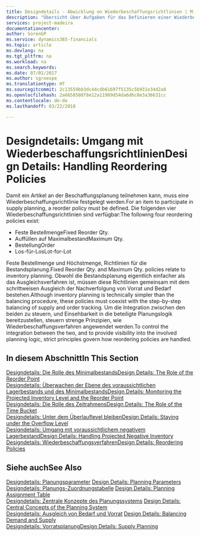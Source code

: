 ```yaml
---
title: Designdetails - Abwicklung on Wiederbeschaffungsrichtlinien | Microsoft Docs
description: "Übersicht über Aufgaben für das Definieren einer Wiederbestellungsrichtlinie in die Beschaffungsplanung."
services: project-madeira
documentationcenter: 
author: SorenGP
ms.service: dynamics365-financials
ms.topic: article
ms.devlang: na
ms.tgt_pltfrm: na
ms.workload: na
ms.search.keywords: 
ms.date: 07/01/2017
ms.author: sgroespe
ms.translationtype: HT
ms.sourcegitcommit: 2c13559bb3dc44cdb61697f5135c5b931e34d2a8
ms.openlocfilehash: 2a6658508f8e12a11989d54da6d6c8e3a36631cc
ms.contentlocale: de-de
ms.lasthandoff: 03/22/2018

---
```

# <a name="design-details-handling-reordering-policies"></a><span data-ttu-id="7b96e-103">Designdetails: Umgang mit Wiederbeschaffungsrichtlinien</span><span class="sxs-lookup"><span data-stu-id="7b96e-103">Design Details: Handling Reordering Policies</span></span>
<span data-ttu-id="7b96e-104">Damit ein Artikel an der Beschaffungsplanung teilnehmen kann, muss eine Wiederbeschaffungsrichtlinie festgelegt werden.</span><span class="sxs-lookup"><span data-stu-id="7b96e-104">For an item to participate in supply planning, a reorder policy must be defined.</span></span> <span data-ttu-id="7b96e-105">Die folgenden vier Wiederbeschaffungsrichtlinien sind verfügbar:</span><span class="sxs-lookup"><span data-stu-id="7b96e-105">The following four reordering policies exist:</span></span>  
  
* <span data-ttu-id="7b96e-106">Feste Bestellmenge</span><span class="sxs-lookup"><span data-stu-id="7b96e-106">Fixed Reorder Qty.</span></span>  
* <span data-ttu-id="7b96e-107">Auffüllen auf Maximalbestand</span><span class="sxs-lookup"><span data-stu-id="7b96e-107">Maximum Qty.</span></span>  
* <span data-ttu-id="7b96e-108">Bestellung</span><span class="sxs-lookup"><span data-stu-id="7b96e-108">Order</span></span>  
* <span data-ttu-id="7b96e-109">Los-für-Los</span><span class="sxs-lookup"><span data-stu-id="7b96e-109">Lot-for-Lot</span></span>  
  
<span data-ttu-id="7b96e-110">Feste Bestellmenge und Höchstmenge, Richtlinien für die Bestandsplanung.</span><span class="sxs-lookup"><span data-stu-id="7b96e-110">Fixed Reorder Qty. and Maximum Qty. policies relate to inventory planning.</span></span> <span data-ttu-id="7b96e-111">Obwohl die Bestandsplanung eigentlich einfacher als das Ausgleichsverfahren ist, müssen diese Richtlinien gemeinsam mit dem schrittweisen Ausgleich der Nachverfolgung von Vorrat und Bedarf bestehen.</span><span class="sxs-lookup"><span data-stu-id="7b96e-111">Although inventory planning is technically simpler than the balancing procedure, these policies must coexist with the step-by-step balancing of supply and order tracking.</span></span> <span data-ttu-id="7b96e-112">Um die Integration zwischen den beiden zu steuern, und Einsehbarkeit in die beteiligte Planungslogik bereitzustellen, steuern strenge Prinzipien, wie Wiederbeschaffungsverfahren angewendet werden.</span><span class="sxs-lookup"><span data-stu-id="7b96e-112">To control the integration between the two, and to provide visibility into the involved planning logic, strict principles govern how reordering policies are handled.</span></span>  
  
## <a name="in-this-section"></a><span data-ttu-id="7b96e-113">In diesem Abschnitt</span><span class="sxs-lookup"><span data-stu-id="7b96e-113">In This Section</span></span>  
[<span data-ttu-id="7b96e-114">Designdetails: Die Rolle des Minimalbestands</span><span class="sxs-lookup"><span data-stu-id="7b96e-114">Design Details: The Role of the Reorder Point</span></span>](design-details-the-role-of-the-reorder-point.md)  
[<span data-ttu-id="7b96e-115">Designdetails: Überwachen der Ebene des voraussichtlichen Lagerbestands und des Minimalbestands</span><span class="sxs-lookup"><span data-stu-id="7b96e-115">Design Details: Monitoring the Projected Inventory Level and the Reorder Point</span></span>](design-details-monitoring-the-projected-inventory-level-and-the-reorder-point.md)  
[<span data-ttu-id="7b96e-116">Designdetails: Die Rolle des Zeitrahmens</span><span class="sxs-lookup"><span data-stu-id="7b96e-116">Design Details: The Role of the Time Bucket</span></span>](design-details-the-role-of-the-time-bucket.md)  
[<span data-ttu-id="7b96e-117">Designdetails: Unter dem Überlauflevel bleiben</span><span class="sxs-lookup"><span data-stu-id="7b96e-117">Design Details: Staying under the Overflow Level</span></span>](design-details-staying-under-the-overflow-level.md)  
[<span data-ttu-id="7b96e-118">Designdetails: Umgang mit voraussichtlichem negativem Lagerbestand</span><span class="sxs-lookup"><span data-stu-id="7b96e-118">Design Details: Handling Projected Negative Inventory</span></span>](design-details-handling-projected-negative-inventory.md)  
[<span data-ttu-id="7b96e-119">Designdetails: Wiederbeschaffungsverfahren</span><span class="sxs-lookup"><span data-stu-id="7b96e-119">Design Details: Reordering Policies</span></span>](design-details-reordering-policies.md)  
  
## <a name="see-also"></a><span data-ttu-id="7b96e-120">Siehe auch</span><span class="sxs-lookup"><span data-stu-id="7b96e-120">See Also</span></span>  
<span data-ttu-id="7b96e-121">[Designdetails: Planungsparameter](design-details-planning-parameters.md) </span><span class="sxs-lookup"><span data-stu-id="7b96e-121">[Design Details: Planning Parameters](design-details-planning-parameters.md) </span></span>  
<span data-ttu-id="7b96e-122">[Designdetails: Planungs-Zuordnungstabelle](design-details-planning-assignment-table.md) </span><span class="sxs-lookup"><span data-stu-id="7b96e-122">[Design Details: Planning Assignment Table](design-details-planning-assignment-table.md) </span></span>  
<span data-ttu-id="7b96e-123">[Designdetails: Zentrale Konzepte des Planungssystems](design-details-central-concepts-of-the-planning-system.md) </span><span class="sxs-lookup"><span data-stu-id="7b96e-123">[Design Details: Central Concepts of the Planning System](design-details-central-concepts-of-the-planning-system.md) </span></span>  
<span data-ttu-id="7b96e-124">[Designdetails: Ausgleich von Bedarf und Vorrat](design-details-balancing-demand-and-supply.md) </span><span class="sxs-lookup"><span data-stu-id="7b96e-124">[Design Details: Balancing Demand and Supply](design-details-balancing-demand-and-supply.md) </span></span>  
[<span data-ttu-id="7b96e-125">Designdetails: Vorratsplanung</span><span class="sxs-lookup"><span data-stu-id="7b96e-125">Design Details: Supply Planning</span></span>](design-details-supply-planning.md)
